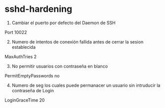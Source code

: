 # sshd-hardening

1. Cambiar el puerto por defecto del Daemon de SSH

Port 10022

2. Numero de intentos de conexión fallida antes de cerrar la sesion establecida

MaxAuthTries 2

3. No permitir usuarios con contraseña en blanco

PermitEmptyPasswords no

4. Numero de seg los cuales puede permanacer un usuario sin intruducir la contraseña de Login

LoginGraceTime 20

